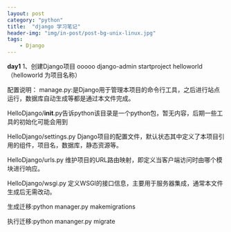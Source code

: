 ```yaml
---
layout: post
category: "python"
title:  "django 学习笔记"
header-img: "img/in-post/post-bg-unix-linux.jpg"
tags:
    - Django
---
```



**day1**
1、创建Django项目
ooooo
django-admin startproject helloworld（helloworld 为项目名称）










配置说明：
manage.py:是Django用于管理本项目的命令行工具，之后进行站点运行，数据库自动生成等都是通过本文件完成。

HelloDjango/__init__.py告诉python该目录是一个python包，暂无内容，后期一些工具的初始化可能会用到

HelloDjango/settings.py Django项目的配置文件，默认状态其中定义了本项目引用的组件，项目名，数据库，静态资源等。

HelloDjango/urls.py 维护项目的URL路由映射，即定义当客户端访问时由哪个模块进行响应。

HelloDjango/wsgi.py 定义WSGI的接口信息，主要用于服务器集成，通常本文件生成后无需改动。

生成迁移:python manager.py makemigrations

执行迁移:python mananger.py migrate

